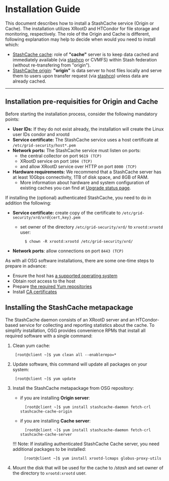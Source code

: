# Installation Guide

This document describes how to install a StashCache service (Origin or Cache). The installation utilizes XRootD and HTCondor for file storage and monitoring, respectively. The role of the Origin and Cache is different, following explanation may help to decide when would you need to install which:

* [StashCache cache](configure-cache.md): role of **"cache"** server is to keep data cached and immediately available (via [stashcp](https://support.opensciencegrid.org/support/solutions/articles/12000002775-transferring-data-with-stashcach) or CVMFS) within Stash federation (without re-transfering from "origin").
* [StashCache origin](configure-origin.md): **"origin"** is data server to host files locally and serve them to users upon transfer request (via [stashcp](https://support.opensciencegrid.org/support/solutions/articles/12000002775-transferring-data-with-stashcach))  unless data are already cached.

---

## Installation pre-requisities for Origin and Cache

Before starting the installation process, consider the following mandatory points:

* __User IDs:__ If they do not exist already, the installation will create the Linux user IDs condor and xrootd
* __Service certificate:__ The StashCache service uses a host certificate at `/etc/grid-security/host*.pem`
* __Network ports:__ The StashCache service must listen on ports:
    * the central collector on port `9619 (TCP)` 
    * XRootD service on port `1094 (TCP)`
    * and allow XRootD service over HTTP on port `8000 (TCP)`
* __Hardware requirements:__ We recommend that a StashCache server has at least 10Gbps connectivity, 1TB of disk space, and 8GB of RAM. 
    * More information about hardware and system configuration of existing caches you can find at [Upgrade status page](../ops/upgrades.md).

If installing the (optional) authenticated StashCache, you need to do in addition the following:

* __Service certificate:__ create copy of the certificate to `/etc/grid-security/xrd/xrd{cert,key}.pem`
    * set owner of the directory `/etc/grid-security/xrd/` to `xrootd:xrootd` user:
    
            $ chown -R xrootd:xrootd /etc/grid-security/xrd/

* __Network ports__: allow connections on port `8443 (TCP)` 

As with all OSG software installations, there are some one-time steps to prepare in advance:

* Ensure the host has [a supported operating system](https://opensciencegrid.org/docs/release/supported_platforms/)
* Obtain root access to the host
* Prepare [the required Yum repositories](http://opensciencegrid.org/docs/common/yum/)
* Install [CA certificates](https://opensciencegrid.org/docs/common/ca/)

## Installing the StashCache metapackage

The StashCache daemon consists of an XRootD server and an HTCondor-based service for collecting and reporting statistics about the cache. To simplify installation, OSG provides convenience RPMs that install all required software with a single command:

1. Clean yum cache:

        [root@client ~]$ yum clean all --enablerepo=*


2. Update software, this command will update all packages on your system:

        [root@client ~]$ yum update


3. Install the StashCache metapackage from OSG repository:

    * if you are installing __Origin server__:
   
            [root@client ~]$ yum install stashcache-daemon fetch-crl stashcache-cache-origin
   
    * if you are installing __Cache server__:
   
            [root@client ~]$ yum install stashcache-daemon fetch-crl stashcache-cache-server
   

    !!! Note: 
        If installing authenticated StashCache Cache server, you need additional packages to be installed:
    
            [root@client ~]$ yum install xrootd-lcmaps globus-proxy-utils


4. Mount the disk that will be used for the cache to */stash* and set owner of the directory to `xrootd:xrootd` user.
